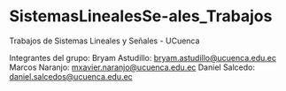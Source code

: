 # SistemasLinealesSe-ales_Trabajos
Trabajos de Sistemas Lineales y Señales - UCuenca

Integrantes del grupo:
Bryam Astudillo:   bryam.astudillo@ucuenca.edu.ec
Marcos Naranjo:    mxavier.naranjo@ucuenca.edu.ec
Daniel Salcedo:    daniel.salcedos@ucuenca.edu.ec
